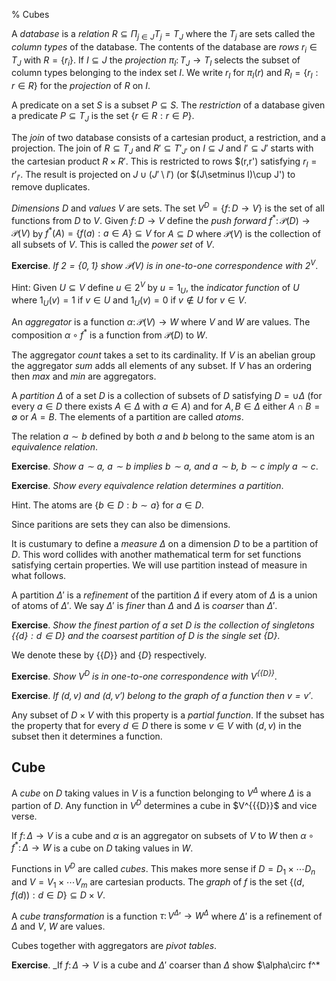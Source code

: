 % Cubes

A _database_ is a _relation_ $R\subseteq \Pi_{j\in J} T_j = T_J$ where
the $T_j$ are sets called the _column types_ of the database. The contents of the
database are _rows_ $r_i\in T_J$ with $R = \{r_i\}$.
If $I\subseteq J$ the _projection_ $\pi_I\colon T_J\to T_I$
selects the subset of column types belonging to the index set $I$.
We write $r_I$ for $\pi_I(r)$ and $R_I = \{r_I:r\in R\}$ for the
_projection_ of $R$ on $I$.

A predicate on a set $S$ is a subset $P\subseteq S$. The _restriction_
of a database given a predicate $P\subseteq T_J$ is
the set $\{r\in R:r\in P\}$.

The _join_ of two database consists of a cartesian product, a restriction,
and a projection. The join of $R\subseteq T_J$ and $R'\subseteq T'_{J'}$
on $I\subseteq J$ and $I'\subseteq J'$
starts with the cartesian product $R\times R'$. This is restricted
to rows $(r,r') satisfying $r_I = r'_{I'}$. The result is
projected on $J\cup (J'\setminus I')$ (or $(J\setminus I)\cup J')
to remove duplicates.

_Dimensions_ $D$ and _values_ $V$ are sets.
The set $V^D = \{f\colon D\to V\}$ is the set of all functions from $D$ to $V$.
Given $f\colon D\to V$ define the _push forward_
$f^*\colon\mathcal{P}(D)\to\mathcal{P}(V)$ by
$f^*(A) = \{f(a):a\in A\}\subseteq V$ for $A\subseteq D$
where $\mathcal{P}(V)$ is the collection of all subsets of $V$.
This is called the _power set_ of $V$.

__Exercise__. _If $2 = \{0,1\}$ show $\mathcal{P}(V)$ is in one-to-one correspondence with $2^V$_.

Hint: Given $U\subseteq V$ define $u\in 2^V$ by $u = 1_U$, the _indicator function_ of $U$ where
$1_U(v) = 1$ if $v\in U$ and $1_U(v) = 0$ if $v\not\in U$ for $v\in V$.

An _aggregator_ is a function $\alpha\colon\mathcal{P}(V)\to W$ where
$V$ and $W$ are values. The composition $\alpha\circ f^*$ is a function
from $\mathcal{P}(D)$ to $W$.

The aggregator _count_ takes a set to its cardinality.
If $V$ is an abelian group the aggregator _sum_ adds all elements of any subset.
If $V$ has an ordering then _max_ and _min_ are aggregators.

A _partition_ $\Delta$ of a set $D$ is a collection of subsets of $D$ satisfying
$D = \cup \Delta$ (for every $a\in D$ there exists $A\in\Delta$ with $a\in A$)
and for $A,B\in\Delta$ either $A\cap B = \emptyset$ or $A = B$.
The elements of a partition are called _atoms_.

The relation $a\sim b$ defined by both $a$ and $b$ belong to the same atom
is an _equivalence relation_.

__Exercise__. _Show $a\sim a$, $a\sim b$ implies $b\sim a$, and
$a\sim b$, $b\sim c$ imply $a\sim c$_.

__Exercise__. _Show every equivalence relation determines a partition_.

Hint. The atoms are $\{b\in D:b\sim a\}$ for $a\in D$.

Since paritions are sets they can also be dimensions. 

It is custumary to define a _measure_ $\Delta$ on a dimension $D$ to be a partition of $D$.
This word collides with another mathematical term for set functions satisfying certain
properties. We will use partition instead of measure in what follows.

A partition $\Delta'$ is a _refinement_ of the partition $\Delta$ if every atom of $\Delta$ is a
union of atoms of $\Delta'$. We say $\Delta'$ is _finer_ than $\Delta$
and $\Delta$ is _coarser_ than $\Delta'$.

__Exercise__. _Show the finest partion of a set $D$ is the collection of singletons
$\{\{d\}:d\in D\}$ and the coarsest partition of $D$ is the single set $\{D\}$_.

We denote these by $\{\{D\}\}$ and $\{D\}$ respectively.

__Exercise__. _Show $V^D$ is in one-to-one correspondence with $V^{\{\{D\}\}}$_.

__Exercise__. _If $(d,v)$ and $(d,v')$ belong to the graph of a function then $v = v'$_.

Any subset of $D\times V$ with this property is a _partial function_. If the subset
has the property that for every $d\in D$ there is some $v\in V$ with $(d,v)$ in the 
subset then it determines a function.

## Cube

A _cube_ on $D$ taking values in $V$ is a function belonging to $V^\Delta$
where $\Delta$ is a partion of $D$.  Any function in $V^D$ determines
a cube in $V^{\{\{D\}\}$ and vice verse.

If $f\colon\Delta\to V$ is a cube and $\alpha$ is an
aggregator on subsets of $V$ to $W$ then $\alpha\circ f^*\colon\Delta\to W$
is a cube on $D$ taking values in $W$.

Functions in $V^D$ are called _cubes_. This makes more sense if
$D=D_1\times\cdots D_n$ and $V=V_1\times\cdots V_m$ are cartesian
products. The _graph_ of $f$ is the set $\{(d,f(d)):d\in D\}\subseteq
D\times V$.

A _cube transformation_ is a function $\tau\colon V^\Delta'\to W^\Delta$ where
$\Delta'$ is a refinement of $\Delta$ and $V$, $W$ are values.


Cubes together with aggregators are _pivot tables_.

__Exercise__. _If $f\colon\Delta\to V$ is a cube and $\Delta'$ coarser than $\Delta$
show $\alpha\circ f^*
